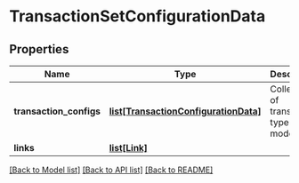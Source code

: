 # TransactionSetConfigurationData

## Properties
Name | Type | Description | Notes
------------ | ------------- | ------------- | -------------
**transaction_configs** | [**list[TransactionConfigurationData]**](TransactionConfigurationData.md) | Collection of transaction type models | 
**links** | [**list[Link]**](Link.md) |  | [optional] 

[[Back to Model list]](../README.md#documentation-for-models) [[Back to API list]](../README.md#documentation-for-api-endpoints) [[Back to README]](../README.md)


